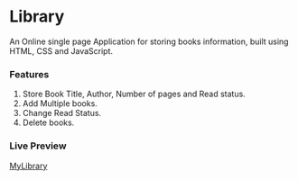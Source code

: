 # Library
An Online single page Application for storing books information, built using HTML, CSS and JavaScript.
### Features
1. Store Book Title, Author, Number of pages and Read status.
2. Add Multiple books.
3. Change Read Status.
4. Delete books.
### Live Preview
[MyLibrary](https://omkarkashid.github.io/library/)